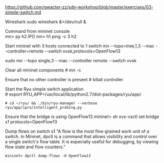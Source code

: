  https://github.com/gwacter-zz/sdn-workshop/blob/master/exercises/03-simple-switch.md

 Wireshark
 	sudo wireshark &>/dev/null &

 Command from mininet console	
	 mn> py h2.IP()
	 mn> h1 ping -c 3 h2

Start mininet with 3 hosts connected to 1 switch
 	mn --topo=tree,1,3 --mac --controller=remote --switch ovsk,protocols=OpenFlow13



 sudo mn --topo single,3 --mac --controller remote --switch ovsk

 Clear all mininet components
 	# mn -c

 Ensure that no other controller is present	
 	# killall controller

 Start the Ryu simple switch application	 	
 	# export RYU_APP=/usr/local/lib/python2.7/dist-packages/ryu/app/

 	# cd ~/ryu/ && ./bin/ryu-manager --verbose ryu/app/ipro/intelligent_probing.py

Ensure that the bridge is using OpenFlow13
	mininet> sh ovs-vsctl set bridge s1 protocols=OpenFlow13

Dump flows on switch s1
	"A flow is the most fine-grained work unit of a switch. In Mininet, dpctl is a command that allows visibility and control over a single switch's flow table. It is especially useful for debugging, by viewing flow state and flow counters."

	mininet> dpctl dump-flows -O OpenFlow13